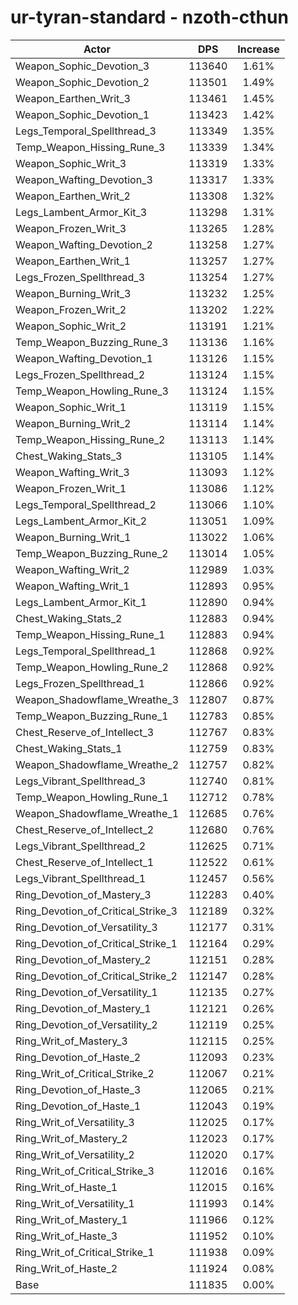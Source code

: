 # ur-tyran-standard - nzoth-cthun
| Actor | DPS | Increase |
|---|:---:|:---:|
|Weapon_Sophic_Devotion_3|113640|1.61%|
|Weapon_Sophic_Devotion_2|113501|1.49%|
|Weapon_Earthen_Writ_3|113461|1.45%|
|Weapon_Sophic_Devotion_1|113423|1.42%|
|Legs_Temporal_Spellthread_3|113349|1.35%|
|Temp_Weapon_Hissing_Rune_3|113339|1.34%|
|Weapon_Sophic_Writ_3|113319|1.33%|
|Weapon_Wafting_Devotion_3|113317|1.33%|
|Weapon_Earthen_Writ_2|113308|1.32%|
|Legs_Lambent_Armor_Kit_3|113298|1.31%|
|Weapon_Frozen_Writ_3|113265|1.28%|
|Weapon_Wafting_Devotion_2|113258|1.27%|
|Weapon_Earthen_Writ_1|113257|1.27%|
|Legs_Frozen_Spellthread_3|113254|1.27%|
|Weapon_Burning_Writ_3|113232|1.25%|
|Weapon_Frozen_Writ_2|113202|1.22%|
|Weapon_Sophic_Writ_2|113191|1.21%|
|Temp_Weapon_Buzzing_Rune_3|113136|1.16%|
|Weapon_Wafting_Devotion_1|113126|1.15%|
|Legs_Frozen_Spellthread_2|113124|1.15%|
|Temp_Weapon_Howling_Rune_3|113124|1.15%|
|Weapon_Sophic_Writ_1|113119|1.15%|
|Weapon_Burning_Writ_2|113114|1.14%|
|Temp_Weapon_Hissing_Rune_2|113113|1.14%|
|Chest_Waking_Stats_3|113105|1.14%|
|Weapon_Wafting_Writ_3|113093|1.12%|
|Weapon_Frozen_Writ_1|113086|1.12%|
|Legs_Temporal_Spellthread_2|113066|1.10%|
|Legs_Lambent_Armor_Kit_2|113051|1.09%|
|Weapon_Burning_Writ_1|113022|1.06%|
|Temp_Weapon_Buzzing_Rune_2|113014|1.05%|
|Weapon_Wafting_Writ_2|112989|1.03%|
|Weapon_Wafting_Writ_1|112893|0.95%|
|Legs_Lambent_Armor_Kit_1|112890|0.94%|
|Chest_Waking_Stats_2|112883|0.94%|
|Temp_Weapon_Hissing_Rune_1|112883|0.94%|
|Legs_Temporal_Spellthread_1|112868|0.92%|
|Temp_Weapon_Howling_Rune_2|112868|0.92%|
|Legs_Frozen_Spellthread_1|112866|0.92%|
|Weapon_Shadowflame_Wreathe_3|112807|0.87%|
|Temp_Weapon_Buzzing_Rune_1|112783|0.85%|
|Chest_Reserve_of_Intellect_3|112767|0.83%|
|Chest_Waking_Stats_1|112759|0.83%|
|Weapon_Shadowflame_Wreathe_2|112757|0.82%|
|Legs_Vibrant_Spellthread_3|112740|0.81%|
|Temp_Weapon_Howling_Rune_1|112712|0.78%|
|Weapon_Shadowflame_Wreathe_1|112685|0.76%|
|Chest_Reserve_of_Intellect_2|112680|0.76%|
|Legs_Vibrant_Spellthread_2|112625|0.71%|
|Chest_Reserve_of_Intellect_1|112522|0.61%|
|Legs_Vibrant_Spellthread_1|112457|0.56%|
|Ring_Devotion_of_Mastery_3|112283|0.40%|
|Ring_Devotion_of_Critical_Strike_3|112189|0.32%|
|Ring_Devotion_of_Versatility_3|112177|0.31%|
|Ring_Devotion_of_Critical_Strike_1|112164|0.29%|
|Ring_Devotion_of_Mastery_2|112151|0.28%|
|Ring_Devotion_of_Critical_Strike_2|112147|0.28%|
|Ring_Devotion_of_Versatility_1|112135|0.27%|
|Ring_Devotion_of_Mastery_1|112121|0.26%|
|Ring_Devotion_of_Versatility_2|112119|0.25%|
|Ring_Writ_of_Mastery_3|112115|0.25%|
|Ring_Devotion_of_Haste_2|112093|0.23%|
|Ring_Writ_of_Critical_Strike_2|112067|0.21%|
|Ring_Devotion_of_Haste_3|112065|0.21%|
|Ring_Devotion_of_Haste_1|112043|0.19%|
|Ring_Writ_of_Versatility_3|112025|0.17%|
|Ring_Writ_of_Mastery_2|112023|0.17%|
|Ring_Writ_of_Versatility_2|112020|0.17%|
|Ring_Writ_of_Critical_Strike_3|112016|0.16%|
|Ring_Writ_of_Haste_1|112015|0.16%|
|Ring_Writ_of_Versatility_1|111993|0.14%|
|Ring_Writ_of_Mastery_1|111966|0.12%|
|Ring_Writ_of_Haste_3|111952|0.10%|
|Ring_Writ_of_Critical_Strike_1|111938|0.09%|
|Ring_Writ_of_Haste_2|111924|0.08%|
|Base|111835|0.00%|
